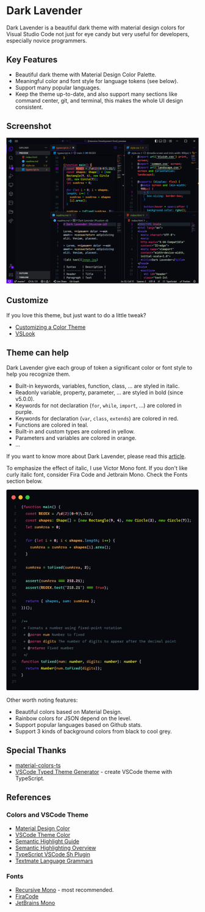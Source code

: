 # Dark Lavender

Dark Lavender is a beautiful dark theme with material design colors for Visual Studio Code not just for eye candy but very useful for developers, especially novice programmers.

## Key Features

- Beautiful dark theme with Material Design Color Palette.
- Meaningful color and font style for language tokens (see below).
- Support many popular languages.
- Keep the theme up-to-date, and also support many sections like command center, git, and terminal, this makes the whole UI design consistent.

## Screenshot

![dark-lavender-screenshot](https://raw.githubusercontent.com/t7yang/dark-lavender/master/images/screenshot.png)

## Customize

If you love this theme, but just want to do a little tweak?

- [Customizing a Color Theme](https://code.visualstudio.com/docs/getstarted/themes#_customizing-a-color-theme)
- [VSLook](https://marketplace.visualstudio.com/items?itemName=sudoaugustin.vslook)

## Theme can help

Dark Lavender give each group of token a significant color or font style to help you recognize them.

- Built-in keywords, variables, function, class, ... are styled in italic.
- Readonly variable, property, parameter, ... are styled in bold (since v5.0.0).
- Keywords for not declaration (`for`, `while`, `import`, ...) are colored in purple.
- Keywords for declaration (`var`, `class`, `extends`) are colored in red.
- Functions are colored in teal.
- Built-in and custom types are colored in yellow.
- Parameters and variables are colored in orange.
- ...

If you want to know more about Dark Lavender, please read this [article](https://dev.to/t7yang/dark-lavender-a-beautiful-and-useful-vscode-theme-41gh).

To emphasize the effect of italic, I use Victor Mono font. If you don't like curly italic font, consider Fira Code and Jetbrain Mono. Check the Fonts section below.

![dark-lavender-typescript](https://raw.githubusercontent.com/t7yang/dark-lavender/master/images/typescript.jpg)

Other worth noting features:

- Beautiful colors based on Material Design.
- Rainbow colors for JSON depend on the level.
- Support popular languages based on Github stats.
- Support 3 kinds of background colors from black to cool grey.

## Special Thanks

- [material-colors-ts](https://github.com/harveyconnor/material-colors-ts)
- [VSCode Typed Theme Generator](https://github.com/t7yang/vscode-typed-theme-generator) - create VSCode theme with TypeScript.

## References

### Colors and VSCode Theme

- [Material Design Color](https://www.materialui.co/colors)
- [VSCode Theme Color](https://code.visualstudio.com/api/references/theme-color)
- [Semantic Highlight Guide](https://code.visualstudio.com/api/language-extensions/semantic-highlight-guide)
- [Semantic Highlighting Overview](https://github.com/microsoft/vscode/wiki/Semantic-Highlighting-Overview)
- [TypeScript VSCode Sh Plugin](https://github.com/aeschli/typescript-vscode-sh-plugin/blob/master/README.md)
- [Textmate Language Grammars](https://macromates.com/manual/en/language_grammars)

### Fonts

- [Recursive Mono](https://www.recursive.design/) - most recommended.
- [FiraCode](https://github.com/tonsky/FiraCode)
- [JetBrains Mono](https://www.jetbrains.com/lp/mono)
